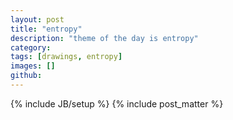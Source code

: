 ```yaml
---
layout: post
title: "entropy"
description: "theme of the day is entropy"
category: 
tags: [drawings, entropy]
images: []
github: 
---
```

{% include JB/setup %}
{% include post_matter %}